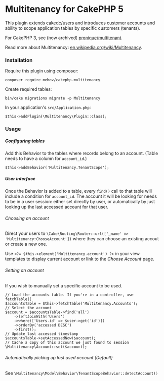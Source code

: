 # Multitenancy for CakePHP 5

This plugin extends [cakedc/users](https://github.com/cakedc/users) and introduces customer accounts and ability to scope application tables by specific customers (tenants).

For CakePHP 3, see (now archived) [pronique/multitenant](https://github.com/pronique/multitenant).

Read more about Multitenancy: [en.wikipedia.org/wiki/Multitenancy](https://en.wikipedia.org/wiki/Multitenancy).

### Installation
Require this plugin using composer:
```
composer require mehov/cakephp-multitenancy
```
Create required tables:
```
bin/cake migrations migrate -p Multitenancy
```
In your application's `src/Application.php`:
```
$this->addPlugin(\Multitenancy\Plugin::class);
```

### Usage

##### Configuring tables
Add this Behavior to the tables where records belong to an account. (Table needs to have a column for `account_id`.)
```
$this->addBehavior('Multitenancy.TenantScope');
```

##### User interface
Once the Behavior is added to a table, every `find()` call to that table will include a condition for `account_id`. The account it will be looking for needs to be in a user session: either set directly by user, or automatically by just looking up the last accessed account for that user.

###### Choosing an account

Direct your users to `\Cake\Routing\Router::url(['_name' => 'Multitenancy:ChooseAccount'])` where they can choose an existing accout or create a new one.

Use `<?= $this->element('Multitenancy.account') ?>` in your view templates to display current account or link to the *Choose Account* page.

###### Setting an account

If you wish to manually set a specific account to be used.

```
// Load the accounts table. If you're in a controller, use fetchTable()
$accountsTable = $this->fetchTable('Multitenancy.Accounts');
// Select the account
$account = $accountsTable->find('all')
    ->leftJoinWith('Users')
    ->where(['Users.id' => $user->get('id')])
    ->orderBy('accessed DESC')
    ->first();
// Update last accessed timestamp
$accountsTable->setAccessedNow($account);
// Cache a copy of this account we just found to session
\Multitenancy\Account::set($account);
```

###### Automatically picking up last used account (Default)

See `\Multitenancy\Model\Behavior\TenantScopeBehavior::detectAccount()`
